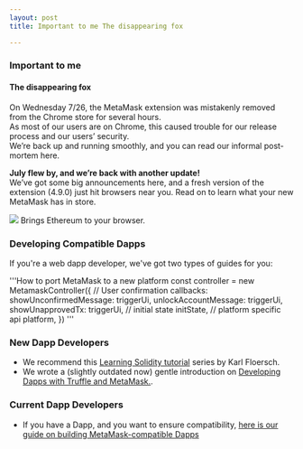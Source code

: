 ```yaml
---
layout: post
title: Important to me The disappearing fox

---
```


### Important to me
#### The disappearing fox
On Wednesday 7/26, the MetaMask extension was mistakenly removed from the Chrome store for several hours.   
As most of our users are on Chrome, this caused trouble for our release process and our users’ security.   
We’re back up and running smoothly, and you can read our informal post-mortem here.  
<!--
<img src="https://cdn-images-1.medium.com/max/800/1*O7Wnq_15OYStkdUAEKJnAA.png">
-->


**July flew by, and we’re back with another update!**  
We’ve got some big announcements here, and a fresh version of the extension (4.9.0) just hit browsers near you. 
Read on to learn what your new MetaMask has in store.

<img src="https://metamask.io/img/metamask.png">  
Brings Ethereum to your browser.

### Developing Compatible Dapps  
If you're a web dapp developer, we've got two types of guides for you:

'''How to port MetaMask to a new platform
const controller = new MetamaskController({
    // User confirmation callbacks:
    showUnconfirmedMessage: triggerUi,
    unlockAccountMessage: triggerUi,
    showUnapprovedTx: triggerUi,
    // initial state
    initState,
    // platform specific api
    platform,
})
'''  

### New Dapp Developers  
  - We recommend this [Learning Solidity tutorial](https://karl.tech/learning-solidity-part-1-deploy-a-contract/ "tutorial")
 series by Karl Floersch.
  - We wrote a (slightly outdated now) gentle introduction on [Developing Dapps with Truffle and MetaMask.](https://medium.com/metamask/developing-ethereum-dapps-with-truffle-and-metamask-aa8ad7e363ba "Developing").

### Current Dapp Developers  
  - If you have a Dapp, and you want to ensure compatibility, [here is our guide on building MetaMask-compatible Dapps](https://github.com/MetaMask/faq/blob/master/DEVELOPERS.md "here")
